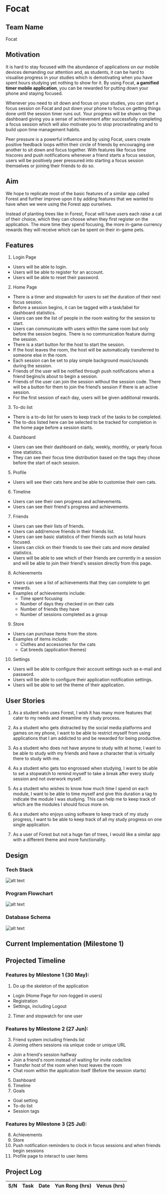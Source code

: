 # Focat

## Team Name

Focat

## Motivation

It is hard to stay focused with the abundance of applications on our mobile devices demanding our attention and, as students, it can be hard to visualise progress in your studies which is demotivating when you have spent hours studying yet nothing to show for it. By using Focat, **a gamified timer mobile application**, you can be rewarded for putting down your phone and staying focused.

Whenever you need to sit down and focus on your studies, you can start a focus session on Focat and put down your phone to focus on getting things done until the session timer runs out. Your progress will be shown on the dashboard giving you a sense of achievement after successfully completing a focus session which will also motivate you to stop procrastinating and to build upon time management habits.

Peer pressure is a powerful influence and by using Focat, users create positive feedback loops within their circle of friends by encouraging one another to sit down and focus together. With features like focus time hiscores and push notifications whenever a friend starts a focus session, users will be positively peer pressured into starting a focus session themselves or joining their friends to do so.

## Aim

We hope to replicate most of the basic features of a similar app called Forest and further improve upon it by adding features that we wanted to have when we were using the Forest app ourselves.

Instead of planting trees like in Forest, Focat will have users each raise a cat of their choice, which they can choose when they first register on the application. The more time they spend focusing, the more in-game currency rewards they will receive which can be spent on their in-game pets.

## Features

1. Login Page

-   Users will be able to login.
-   Users will be able to register for an account.
-   Users will be able to reset their password.

2. Home Page

-   There is a timer and stopwatch for users to set the duration of their next focus session.
-   Before a session begins, it can be tagged with a task/label for dashboard statistics.
-   Users can see the list of people in the room waiting for the session to start.
-   Users can communicate with users within the same room but only before the session begins. There is no communication feature during the session.
-   There is a start button for the host to start the session.
-   If the host leaves the room, the host will be automatically transferred to someone else in the room.
-   Each session can be set to play simple background music/sounds during the session.
-   Friends of the user will be notified through push notifications when a friend begins/is about to begin a session.
-   Friends of the user can join the session without the session code. There will be a button for them to join the friend’s session if there is an active session.
-   For the first session of each day, users will be given additional rewards.

3. To-do list

-   There is a to-do list for users to keep track of the tasks to be completed.
-   The to-dos listed here can be selected to be tracked for completion in the home page before a session starts.

4. Dashboard

-   Users can see their dashboard on daily, weekly, monthly, or yearly focus time statistics.
-   They can see their focus time distribution based on the tags they chose before the start of each session.

5. Profile

-   Users will see their cats here and be able to customise their own cats.

6. Timeline

-   Users can see their own progress and achievements.
-   Users can see their friend's progress and achievements.

7. Friends

-   Users can see their lists of friends.
-   Users can add/remove friends in their friends list.
-   Users can see basic statistics of their friends such as total hours focused.
-   Users can click on their friends to see their cats and more detailed statistics.
-   Users will be able to see which of their friends are currently in a session and will be able to join their friend's session directly from this page.

8. Achievements

-   Users can see a list of achievements that they can complete to get rewards.
-   Examples of achievements include:
    -   Time spent focusing
    -   Number of days they checked in on their cats
    -   Number of friends they have
    -   Number of sessions completed as a group

9. Store

-   Users can purchase items from the store.
-   Examples of items include:
    -   Clothes and accessories for the cats
    -   Cat breeds (application themes)

10. Settings

-   Users will be able to configure their account settings such as e-mail and password.
-   Users will be able to configure their application notification settings.
-   Users will be able to set the theme of their application.

## User Stories

1. As a student who uses Forest, I wish it has many more features that cater to my needs and streamline my study process.

2. As a student who gets distracted by the social media platforms and games on my phone, I want to be able to restrict myself from using applications that I am addicted to and be rewarded for being productive.

3. As a student who does not have anyone to study with at home, I want to be able to study with my friends and have a character that is virtually there to study with me.

4. As a student who gets too engrossed when studying, I want to be able to set a stopwatch to remind myself to take a break after every study session and not overwork myself.

5. As a student who wishes to know how much time I spend on each module, I want to be able to time myself and give this duration a tag to indicate the module I was studying. This can help me to keep track of which are the modules I should focus more on.

6. As a student who enjoys using software to keep track of my study progress, I want to be able to keep track of all my study progress on one single application.

7. As a user of Forest but not a huge fan of trees, I would like a similar app with a different theme and more functionality.

## Design

### Tech Stack

![alt text](../assets/tech_stack.png?raw=true)

### Program Flowchart

![alt text](../assets/program_flowchart.png?raw=true)

### Database Schema

![alt text](../assets/database_schema.png?raw=true)

## Current Implementation (Milestone 1)

## Projected Timeline

### Features by Milestone 1 (30 May):

1. Do up the skeleton of the application

-   Login (Home Page for non-logged in users)
-   Registration
-   Settings, including Logout

2. Timer and stopwatch for one user

### Features by Milestone 2 (27 Jun):

3. Friend system including friends list
4. Joining others sessions via unique code or unique URL

-   Join a friend's session halfway
-   Join a friend's room instead of waiting for invite code/link
-   Transfer host of the room when host leaves the room
-   Chat room within the application itself (Before the session starts)

5. Dashboard
6. Timeline
7. Goals

-   Goal setting
-   To-do list
-   Session tags

### Features by Milestone 3 (25 Jul):

8. Achievements
9. Store
10. Push notification reminders to clock in focus sessions and when friends begin sessions
11. Profile page to interact to user items

## Project Log

| S/N | Task | Date | Yun Rong (hrs) | Venus (hrs) |
| --- | ---- | ---- | -------------- | ----------- |
